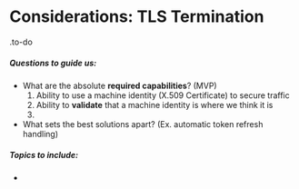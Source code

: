 # Considerations: TLS Termination

.to-do

##### Questions to guide us:

- What are the absolute **required capabilities**? (MVP)
    1. Ability to use a machine identity (X.509 Certificate) to secure traffic
    2. Ability to **validate** that a machine identity is where we think it is
    3. 
- What sets the best solutions apart? (Ex. automatic token refresh handling)

##### Topics to include:

- 